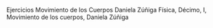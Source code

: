 Ejercicios Movimiento de los Cuerpos Daniela Zúñiga
Física, Décimo, I, Movimiento de los cuerpos, Daniela Zúñiga
